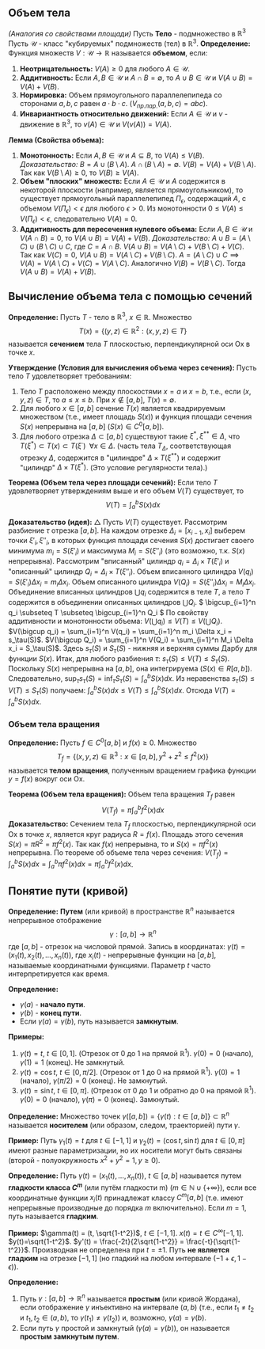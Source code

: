 ## Объем тела

*(Аналогия со свойствами площади)*
Пусть **Тело** - подмножество в ${\mathbb{R}^3}$
Пусть $\mathcal{U}$ - класс "кубируемых" подмножеств (тел) в $\mathbb{R}^3$.
**Определение:** Функция множеств $V: \mathcal{U} \to \mathbb{R}$ называется **объемом**, если:
1.  **Неотрицательность:** $V(A) \ge 0$ для любого $A \in \mathcal{U}$.
2.  **Аддитивность:** Если $A, B \in \mathcal{U}$ и $A \cap B = \emptyset$, то $A \cup B \in \mathcal{U}$ и $V(A \cup B) = V(A) + V(B)$.
3.  **Нормировка:** Объем прямоугольного параллелепипеда со сторонами $a, b, c$ равен $a \cdot b \cdot c$. ($V_{пр.пар.}(a,b,c)=abc$).
4.  **Инвариантность относительно движений:** Если $A \in \mathcal{U}$ и $v$ - движение в $\mathbb{R}^3$, то $v(A) \in \mathcal{U}$ и $V(v(A)) = V(A)$.

**Лемма (Свойства объема):**
1.  **Монотонность:** Если $A, B \in \mathcal{U}$ и $A \subseteq B$, то $V(A) \le V(B)$.
    *Доказательство:* $B = A \cup (B \setminus A)$. $A \cap (B \setminus A) = \emptyset$. $V(B) = V(A) + V(B \setminus A)$. Так как $V(B \setminus A) \ge 0$, то $V(B) \ge V(A)$.
2.  **Объем "плоских" множеств:** Если $A \in \mathcal{U}$ и $A$ содержится в некоторой плоскости (например, является прямоугольником), то существует прямоугольный параллелепипед $\Pi_\epsilon$, содержащий $A$, с объемом $V(\Pi_\epsilon) < \epsilon$ для любого $\epsilon > 0$. Из монотонности $0 \le V(A) \le V(\Pi_\epsilon) < \epsilon$, следовательно $V(A)=0$.
3.  **Аддитивность для пересечения нулевого объема:** Если $A, B \in \mathcal{U}$ и $V(A \cap B) = 0$, то $V(A \cup B) = V(A) + V(B)$.
    *Доказательство:* $A \cup B = (A \setminus C) \cup (B \setminus C) \cup C$, где $C = A \cap B$. $V(A \cup B) = V(A \setminus C) + V(B \setminus C) + V(C)$. Так как $V(C)=0$, $V(A \cup B) = V(A \setminus C) + V(B \setminus C)$. $A=(A\setminus C)\cup C \implies V(A)=V(A\setminus C)+V(C)=V(A\setminus C)$. Аналогично $V(B)=V(B\setminus C)$. Тогда $V(A \cup B) = V(A) + V(B)$.

## Вычисление объема тела с помощью сечений

**Определение:** Пусть $T$ - тело в $\mathbb{R}^3$, $x \in \mathbb{R}$. Множество
$$ T(x) = \{ (y, z) \in \mathbb{R}^2 : (x, y, z) \in T \} $$
называется **сечением** тела $T$ плоскостью, перпендикулярной оси Ox в точке $x$.

**Утверждение (Условия для вычисления объема через сечения):**
Пусть тело $T$ удовлетворяет требованиям:
1.  Тело $T$ расположено между плоскостями $x=a$ и $x=b$, т.е., если $(x,y,z) \in T$, то $a \le x \le b$. При $x \notin [a, b]$, $T(x) = \emptyset$.
2.  Для любого $x \in [a, b]$ сечение $T(x)$ является квадрируемым множеством (т.е., имеет площадь $S(x)$) и функция площади сечения $S(x)$ непрерывна на $[a, b]$ ($S(x) \in C^0[a, b]$).
3.  Для любого отрезка $\Delta \subset [a, b]$ существуют такие $\xi^*, \xi^{**} \in \Delta$, что ${T(\xi^*) \subset T(x) \subset T(\xi^{\cdot}) \;\; \forall x \in \Delta}$. (часть тела $T_\Delta$, соответствующая отрезку $\Delta$, содержится в "цилиндре" $\Delta \times T(\xi^{**})$ и содержит "цилиндр" $\Delta \times T(\xi^*)$. (Это условие регулярности тела).)

**Теорема (Объем тела через площади сечений):**
Если тело $T$ удовлетворяет утверждениям выше и его объем $V(T)$ существует, то
$$ V(T) = \int_a^b S(x) dx $$

**Доказательство (идея):**
$\triangle$ Пусть $V(T)$ существует. Рассмотрим разбиение $\tau$ отрезка $[a, b]$.
На каждом отрезке $\Delta_i = [x_{i-1}, x_i]$ выберем точки $\xi'_i, \xi''_i$, в которых функция площади сечения $S(x)$ достигает своего минимума $m_i = S(\xi'_i)$ и максимума $M_i = S(\xi''_i)$ (это возможно, т.к. $S(x)$ непрерывна).
Рассмотрим "вписанный" цилиндр $q_i = \Delta_i \times T(\xi'_i)$ и "описанный" цилиндр $Q_i = \Delta_i \times T(\xi''_i)$.
Объем вписанного цилиндра $V(q_i) = S(\xi'_i) \Delta x_i = m_i \Delta x_i$.
Объем описанного цилиндра $V(Q_i) = S(\xi''_i) \Delta x_i = M_i \Delta x_i$.
Объединение вписанных цилиндров $\bigcup q_i$ содержится в теле $T$, а тело $T$ содержится в объединении описанных цилиндров $\bigcup Q_i$.
$ \bigcup_{i=1}^n q_i \subseteq T \subseteq \bigcup_{i=1}^n Q_i $
По свойству аддитивности и монотонности объема:
$V(\bigcup q_i) \le V(T) \le V(\bigcup Q_i)$.
$V(\bigcup q_i) = \sum_{i=1}^n V(q_i) = \sum_{i=1}^n m_i \Delta x_i = s_\tau(S)$.
$V(\bigcup Q_i) = \sum_{i=1}^n V(Q_i) = \sum_{i=1}^n M_i \Delta x_i = S_\tau(S)$.
Здесь $s_\tau(S)$ и $S_\tau(S)$ - нижняя и верхняя суммы Дарбу для функции $S(x)$.
Итак, для любого разбиения $\tau$: $s_\tau(S) \le V(T) \le S_\tau(S)$.
Поскольку $S(x)$ непрерывна на $[a, b]$, она интегрируема ($S(x) \in R[a, b]$).
Следовательно, $\sup_\tau s_\tau(S) = \inf_\tau S_\tau(S) = \int_a^b S(x) dx$.
Из неравенства $s_\tau(S) \le V(T) \le S_\tau(S)$ получаем:
$\int_a^b S(x) dx \le V(T) \le \int_a^b S(x) dx$.
Отсюда $V(T) = \int_a^b S(x) dx$.

### Объем тела вращения

**Определение:** Пусть $f \in C^0[a, b]$ и $f(x) \ge 0$. Множество
$$ T_f = \{ (x, y, z) \in \mathbb{R}^3 : x \in [a, b], y^2 + z^2 \le f^2(x) \} $$
называется **телом вращения**, полученным вращением графика функции $y=f(x)$ вокруг оси Ox.

**Теорема (Объем тела вращения):**
Объем тела вращения $T_f$ равен
$$ V(T_f) = \pi \int_a^b f^2(x) dx $$
**Доказательство:**
Сечением тела $T_f$ плоскостью, перпендикулярной оси Ox в точке $x$, является круг радиуса $R=f(x)$.
Площадь этого сечения $S(x) = \pi R^2 = \pi f^2(x)$.
Так как $f(x)$ непрерывна, то и $S(x) = \pi f^2(x)$ непрерывна.
По теореме об объеме тела через сечения:
$V(T_f) = \int_a^b S(x) dx = \int_a^b \pi f^2(x) dx = \pi \int_a^b f^2(x) dx$.

## Понятие пути (кривой)

**Определение:** **Путем** (или кривой) в пространстве $\mathbb{R}^n$ называется непрерывное отображение
$$ \gamma: [a, b] \to \mathbb{R}^n $$
где $[a, b]$ - отрезок на числовой прямой.
Запись в координатах: $\gamma(t) = (x_1(t), x_2(t), \dots, x_n(t))$, где $x_i(t)$ - непрерывные функции на $[a, b]$, называемые координатными функциями.
Параметр $t$ часто интерпретируется как время.

**Определение:**
*   $\gamma(a)$ - **начало пути**.
*   $\gamma(b)$ - **конец пути**.
*   Если $\gamma(a) = \gamma(b)$, путь называется **замкнутым**.

**Примеры:**
1.  $\gamma(t) = t$, $t \in [0, 1]$. (Отрезок от 0 до 1 на прямой $\mathbb{R}^1$). $\gamma(0)=0$ (начало), $\gamma(1)=1$ (конец). Не замкнутый.
2.  $\gamma(t) = \cos t$, $t \in [0, \pi/2]$. (Отрезок от 1 до 0 на прямой $\mathbb{R}^1$). $\gamma(0)=1$ (начало), $\gamma(\pi/2)=0$ (конец). Не замкнутый.
3.  $\gamma(t) = \sin t$, $t \in [0, \pi]$. (Отрезок от 0 до 1 и обратно до 0 на прямой $\mathbb{R}^1$). $\gamma(0)=0$ (начало), $\gamma(\pi)=0$ (конец). Замкнутый.

**Определение:** Множество точек $\gamma([a, b]) = \{ \gamma(t) : t \in [a, b] \} \subset \mathbb{R}^n$ называется **носителем** (или образом, следом, траекторией) пути $\gamma$.

**Пример:**
Путь $\gamma_1(t) = t$ для $t \in [-1, 1]$ и $\gamma_2(t) = (\cos t, \sin t)$ для $t \in [0, \pi]$ имеют разные параметризации, но их носители могут быть связаны (второй - полуокружность $x^2+y^2=1, y \ge 0$).

**Определение:** Путь $\gamma(t) = (x_1(t), \dots, x_n(t))$, $t \in [a, b]$ называется путем **гладкости класса $C^m$** (или путём гладкости m) ($m \in \mathbb{N} \cup \{+\infty\}$), если все координатные функции $x_i(t)$ принадлежат классу $C^m[a, b]$ (т.е. имеют непрерывные производные до порядка $m$ включительно).
Если $m=1$, путь называется **гладким**.

**Пример:**
$\gamma(t) = (t, \sqrt{1-t^2})$, $t \in [-1, 1]$.
$x(t)=t \in C^\infty[-1, 1]$.
$y(t)=\sqrt{1-t^2}$. $y'(t) = \frac{-2t}{2\sqrt{1-t^2}} = \frac{-t}{\sqrt{1-t^2}}$. Производная не определена при $t=\pm 1$.
Путь **не является гладким** на отрезке $[-1, 1]$ (но гладкий на любом интервале $(-1+\epsilon, 1-\epsilon)$).

**Определение:**
1.  Путь $\gamma: [a, b] \to \mathbb{R}^n$ называется **простым** (или кривой Жордана), если отображение $\gamma$ инъективно на интервале $(a, b)$ (т.е., если $t_1 \neq t_2$ и $t_1, t_2 \in (a, b)$, то $\gamma(t_1) \neq \gamma(t_2)$) и, возможно, $\gamma(a)=\gamma(b)$.
2.  Если путь $\gamma$ простой и замкнутый ($\gamma(a)=\gamma(b)$), он называется **простым замкнутым путем**.